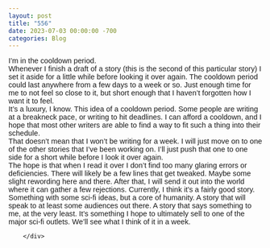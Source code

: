 ```yaml
---
layout: post
title: "556"
date: 2023-07-03 00:00:00 -700
categories: Blog
---
```


<div class="blog-content">
				<div class="paragraph"><span style="font-size: 11pt; font-family: Arial; background-color: transparent; font-variant-numeric: normal; font-variant-east-asian: normal; font-variant-alternates: normal; vertical-align: baseline; white-space-collapse: preserve;">I&rsquo;m in the cooldown period.</span><br><span></span><span style="font-size: 11pt; font-family: Arial; background-color: transparent; font-variant-numeric: normal; font-variant-east-asian: normal; font-variant-alternates: normal; vertical-align: baseline; white-space-collapse: preserve;">Whenever I finish a draft of a story (this is the second of this particular story) I set it aside for a little while before looking it over again. The cooldown period could last anywhere from a few days to a week or so. Just enough time for me to not feel so close to it, but short enough that I haven&rsquo;t forgotten how I want it to feel.</span><br><span></span><span style="font-size: 11pt; font-family: Arial; background-color: transparent; font-variant-numeric: normal; font-variant-east-asian: normal; font-variant-alternates: normal; vertical-align: baseline; white-space-collapse: preserve;">It&rsquo;s a luxury, I know. This idea of a cooldown period. Some people are writing at a breakneck pace, or writing to hit deadlines. I can afford a cooldown, and I hope that most other writers are able to find a way to fit such a thing into their schedule.</span><br><span></span><span style="font-size: 11pt; font-family: Arial; background-color: transparent; font-variant-numeric: normal; font-variant-east-asian: normal; font-variant-alternates: normal; vertical-align: baseline; white-space-collapse: preserve;">That doesn&rsquo;t mean that I won&rsquo;t be writing for a week. I will just move on to one of the other stories that I&rsquo;ve been working on. I&rsquo;ll just push that one to one side for a short while before I look it over again.</span><br><span></span><span style="font-size: 11pt; font-family: Arial; background-color: transparent; font-variant-numeric: normal; font-variant-east-asian: normal; font-variant-alternates: normal; vertical-align: baseline; white-space-collapse: preserve;">The hope is that when I read it over I don&rsquo;t find too many glaring errors or deficiencies. There will likely be a few lines that get tweaked. Maybe some slight rewording here and there. After that, I will send it out into the world where it can gather a few rejections. Currently, I think it&rsquo;s a fairly good story. Something with some sci-fi ideas, but a core of humanity. A story that will speak to at least some audiences out there. A story that says something to me, at the very least. It&rsquo;s something I hope to ultimately sell to one of the major sci-fi outlets. We&rsquo;ll see what I think of it in a week.</span><br><span></span></div>

		</div>
        